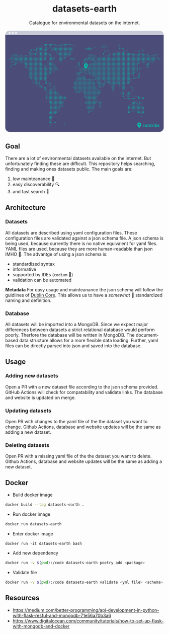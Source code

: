 <h1 align='center'>datasets-earth</h1>

<p align=center>
  Catalogue for environmental datasets on the internet. <br><br>
  <img src="assets/map.svg" width="569"/>
</p>


## Goal

There are a lot of environmental datasets available on the internet.
But unfortunately finding these are difficult.
This repository helps searching, finding and making ones datasets public.
The main goals are:

1. low mainteanance :eyes:
2. easy discoverability :mag:
3. and fast search :runner:

## Architecture

### Datasets
All datasets are described using yaml configuration files.
These configuration files are validated against a json schema file.
A json schema is being used, because currently there is no native equivalent for yaml files.
YAML files are used, because they are more human-readable than json IMHO :shrug:.
The advantge of using a json schema is:
- standardized syntax
- informative
- supported by IDEs (`codium` :love_you_gesture:)
- validation can be automated

**Metadata**
For easy usage and mainteanance the json schema will follow the guidlines of [Dublin Core](https://en.wikipedia.org/wiki/Dublin_Core).
This allows us to have a *somewhat* :eyes: standardized naming and definition.

### Database
All datasets will be imported into a MongoDB.
Since we expect major differences between datasets a strict relational database would perform poorly.
Therfore the database will be written in MongoDB.
The document-based data structure allows for a more flexible data loading.
Further, yaml files can be directly parsed into json and saved into the database.

## Usage

### Adding new datasets
Open a PR with a new dataset file according to the json schema provided.
GitHub Actions will check for compatability and validate links.
The database and website is updated on merge.

### Updating datasets
Open PR with changes to the yaml file of the the dataset you want to change.
Github Actions, database and website updates will be the same as adding a new dataset.

### Deleting datasets
Open PR with a missing yaml file of the the dataset you want to delete.
Github Actions, database and website updates will be the same as adding a new dataset.

## Docker

- Build docker image
```bash
docker build --tag datasets-earth .
```

- Run docker image
```bash
docker run datasets-earth
```

- Enter docker image
```
docker run -it datasets-earth bash
```

- Add new dependency
```bash
docker run -v $(pwd):/code datasets-earth poetry add <package>
```

- Validate file
```bash
docker run -v $(pwd):/code datasets-earth validate <yml file> <schema>
```

## Resources

- https://medium.com/better-programming/api-development-in-python-with-flask-resful-and-mongodb-71e56a70b3a6
- https://www.digitalocean.com/community/tutorials/how-to-set-up-flask-with-mongodb-and-docker
